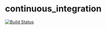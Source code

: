 # continuous_integration
[![Build Status](https://travis-ci.com/MyElectricSheep/continuous_integration.svg?branch=master)](https://travis-ci.com/MyElectricSheep/continuous_integration)
